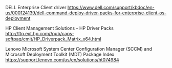 DELL Enterprise Client driver
https://www.dell.com/support/kbdoc/en-us/000124139/dell-command-deploy-driver-packs-for-enterprise-client-os-deployment

HP Client Management Solutions - HP Driver Packs
http://ftp.ext.hp.com//pub/caps-softpaq/cmit/HP_Driverpack_Matrix_x64.html

Lenovo Microsoft System Center Configuration Manager (SCCM) and Microsoft Deployment Toolkit (MDT) Package Index
https://support.lenovo.com/us/en/solutions/ht074984